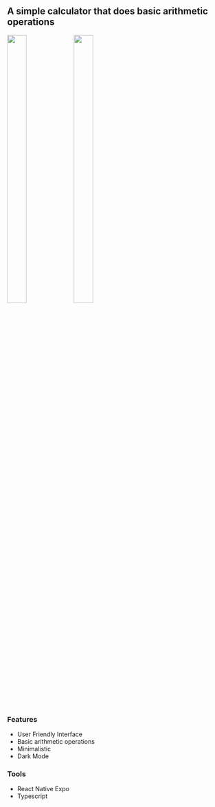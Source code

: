 
## A simple calculator that does basic arithmetic operations

<img src="https://user-images.githubusercontent.com/88235457/224365048-6fe4b647-0f3f-47f4-8593-fe9ebed4971e.png" width="30%" height="40%">

<img src="https://user-images.githubusercontent.com/88235457/224365060-5ff1b935-4751-4a7c-a33d-339c27919f99.png" width="30%" height="40%">


### Features
- User Friendly Interface
- Basic arithmetic operations
- Minimalistic
- Dark Mode

### Tools
- React Native Expo
- Typescript
